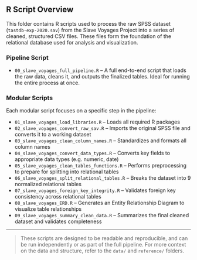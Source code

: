## R Script Overview

This folder contains R scripts used to process the raw SPSS dataset (`tastdb-exp-2020.sav`) from the Slave Voyages Project into a series of cleaned, structured CSV files. These files form the foundation of the relational database used for analysis and visualization.

### Pipeline Script
- `00_slave_voyages_full_pipeline.R` – A full end-to-end script that loads the raw data, cleans it, and outputs the finalized tables. Ideal for running the entire process at once.

### Modular Scripts
Each modular script focuses on a specific step in the pipeline:

- `01_slave_voyages_load_libraries.R` – Loads all required R packages  
- `02_slave_voyages_convert_raw_sav.R` – Imports the original SPSS file and converts it to a working dataset  
- `03_slave_voyages_clean_column_names.R` – Standardizes and formats all column names  
- `04_slave_voyages_convert_data_types.R` – Converts key fields to appropriate data types (e.g. numeric, date)  
- `05_slave_voyages_clean_tables_functions.R` – Performs preprocessing to prepare for splitting into relational tables  
- `06_slave_voyages_split_relational_tables.R` – Breaks the dataset into 9 normalized relational tables  
- `07_slave_voyages_foreign_key_integrity.R` – Validates foreign key consistency across relational tables  
- `08_slave_voyages_ERD.R` – Generates an Entity Relationship Diagram to visualize table relationships  
- `09_slave_voyages_summary_clean_data.R` – Summarizes the final cleaned dataset and validates completeness

---

> These scripts are designed to be readable and reproducible, and can be run independently or as part of the full pipeline. For more context on the data and structure, refer to the `data/` and `reference/` folders.
